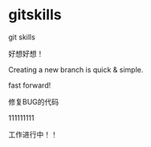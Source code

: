 # gitskills
git skills

好想好想！

Creating a new branch is quick & simple.

fast forward!

修复BUG的代码

111111111

工作进行中！！

